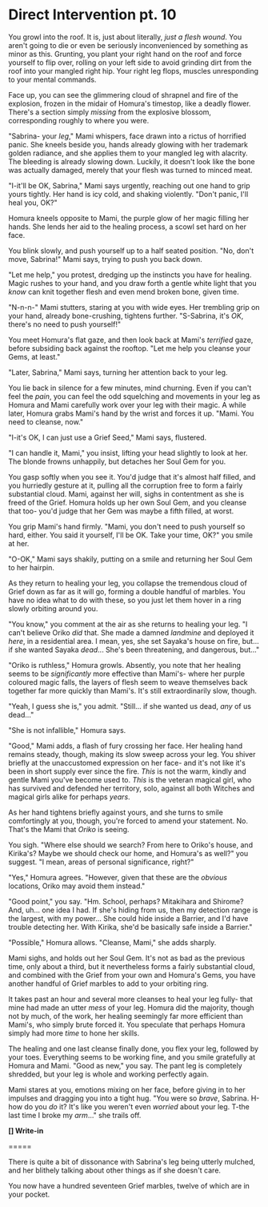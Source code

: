 # Direct Intervention pt. 10

You growl into the roof. It is, just about literally, *just a flesh wound*. You aren't going to die or even be seriously inconvenienced by something as minor as this. Grunting, you plant your right hand on the roof and force yourself to flip over, rolling on your left side to avoid grinding dirt from the roof into your mangled right hip. Your right leg flops, muscles unresponding to your mental commands.

Face up, you can see the glimmering cloud of shrapnel and fire of the explosion, frozen in the midair of Homura's timestop, like a deadly flower. There's a section simply *missing* from the explosive blossom, corresponding roughly to where you were.

"Sabrina- your *leg*," Mami whispers, face drawn into a rictus of horrified panic. She kneels beside you, hands already glowing with her trademark golden radiance, and she applies them to your mangled leg with alacrity. The bleeding is already slowing down. Luckily, it doesn't look like the bone was actually damaged, merely that your flesh was turned to minced meat.

"I-it'll be OK, Sabrina," Mami says urgently, reaching out one hand to grip yours tightly. Her hand is icy cold, and shaking violently. "Don't panic, I'll heal you, OK?"

Homura kneels opposite to Mami, the purple glow of her magic filling her hands. She lends her aid to the healing process, a scowl set hard on her face.

You blink slowly, and push yourself up to a half seated position. "No, don't move, Sabrina!" Mami says, trying to push you back down.

"Let me help," you protest, dredging up the instincts you have for healing. Magic rushes to your hand, and you draw forth a gentle white light that you *know* can knit together flesh and even mend broken bone, given time.

"N-n-n-" Mami stutters, staring at you with wide eyes. Her trembling grip on your hand, already bone-crushing, tightens further. "S-Sabrina, it's *OK*, there's no need to push yourself!"

You meet Homura's flat gaze, and then look back at Mami's *terrified* gaze, before subsiding back against the rooftop. "Let me help you cleanse your Gems, at least."

"Later, Sabrina," Mami says, turning her attention back to your leg.

You lie back in silence for a few minutes, mind churning. Even if you can't feel the *pain*, you can feel the odd squelching and movements in your leg as Homura and Mami carefully work over your leg with their magic. A while later, Homura grabs Mami's hand by the wrist and forces it up. "Mami. You need to cleanse, now."

"I-it's OK, I can just use a Grief Seed," Mami says, flustered.

"I can handle it, Mami," you insist, lifting your head slightly to look at her. The blonde frowns unhappily, but detaches her Soul Gem for you.

You gasp softly when you see it. You'd judge that it's almost half filled, and you hurriedly gesture at it, pulling all the corruption free to form a fairly substantial cloud. Mami, against her will, sighs in contentment as she is freed of the Grief. Homura holds up her own Soul Gem, and you cleanse that too- you'd judge that her Gem was maybe a fifth filled, at worst.

You grip Mami's hand firmly. "Mami, you don't need to push yourself so hard, either. You said it yourself, I'll be OK. Take your time, OK?" you smile at her.

"O-OK," Mami says shakily, putting on a smile and returning her Soul Gem to her hairpin.

As they return to healing your leg, you collapse the tremendous cloud of Grief down as far as it will go, forming a double handful of marbles. You have no idea what to do with these, so you just let them hover in a ring slowly orbiting around you.

"You know," you comment at the air as she returns to healing your leg. "I can't believe Oriko *did* that. She made a damned *landmine* and deployed it *here*, in a residential area. I mean, yes, she set Sayaka's house on fire, but... if she wanted Sayaka *dead*... She's been threatening, and dangerous, but..."

"Oriko is ruthless," Homura growls. Absently, you note that her healing seems to be *significantly* more effective than Mami's- where her purple coloured magic falls, the layers of flesh seem to weave themselves back together far more quickly than Mami's. It's still extraordinarily slow, though.

"Yeah, I guess she is," you admit. "Still... if she wanted us dead, *any* of us dead..."

"She is not infallible," Homura says.

"Good," Mami adds, a flash of fury crossing her face. Her healing hand remains steady, though, making its slow sweep across your leg. You shiver briefly at the unaccustomed expression on her face- and it's not like it's been in short supply ever since the fire. *This* is not the warm, kindly and gentle Mami you've become used to. *This* is the veteran magical girl, who has survived and defended her territory, solo, against all both Witches and magical girls alike for perhaps *years*.

As her hand tightens briefly against yours, and she turns to smile comfortingly at you, though, you're forced to amend your statement. No. That's the Mami that *Oriko* is seeing.

You sigh. "Where else should we search? From here to Oriko's house, and Kirika's? Maybe we should check our home, and Homura's as well?" you suggest. "I mean, areas of personal significance, right?"

"Yes," Homura agrees. "However, given that these are the *obvious* locations, Oriko may avoid them instead."

"Good point," you say. "Hm. School, perhaps? Mitakihara and Shirome? And, uh... one idea I had. If she's hiding from us, then my detection range is the largest, with my power... She could hide inside a Barrier, and I'd have trouble detecting her. With Kirika, she'd be basically safe inside a Barrier."

"Possible," Homura allows. "Cleanse, Mami," she adds sharply.

Mami sighs, and holds out her Soul Gem. It's not as bad as the previous time, only about a third, but it nevertheless forms a fairly substantial cloud, and combined with the Grief from your own and Homura's Gems, you have another handful of Grief marbles to add to your orbiting ring.

It takes past an hour and several more cleanses to heal your leg fully- that mine had made an utter *mess* of your leg. Homura did the majority, though not by much, of the work, her healing seemingly far more efficient than Mami's, who simply brute forced it. You speculate that perhaps Homura simply had more *time* to hone her skills.

The healing and one last cleanse finally done, you flex your leg, followed by your toes. Everything seems to be working fine, and you smile gratefully at Homura and Mami. "Good as new," you say. The pant leg is completely shredded, but your leg is whole and working perfectly again.

Mami stares at you, emotions mixing on her face, before giving in to her impulses and dragging you into a tight hug. "You were so *brave*, Sabrina. H-how do you *do* it? It's like you weren't even *worried* about your leg. T-the last time I broke my *arm*..." she trails off.

**\[] Write-in**

\=====​

There is quite a bit of dissonance with Sabrina's leg being utterly mulched, and her blithely talking about other things as if she doesn't care.

You now have a hundred seventeen Grief marbles, twelve of which are in your pocket.
